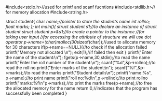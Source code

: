 #include<stdio.h>//used for printf and scanf fucntions
#include<stdlib.h>// for memory allocation
#include<string.h>


 struct student{
     char *name;//pointer to store the students name
     int rollno;
     float marks;
 };
  int main(){
    struct student s1;//to declare an instance of struct student
     struct student *p=&s1;//to create a pointer to the instance
    //for taking user input
    //for accessing the attribute of structure we will use dot operator
   p->name=(char*)malloc(30*sizeof(char));//used to allocate memory for 30 characters
   if(p->name==NULL){//to check if the allocation failed
   printf("Memory not allocated \n");
   exit(1);//if failed then exit
   }
   printf("Enter the name of the student:\n"); 
   fgets(p->name,30,stdin);//to read the name
   printf("Enter the roll number of the student:\n");
   scanf("%d",&p->rollno);//to read the roll no
   printf("Enter marks of the student:\n");
   scanf("%f",&p->marks);//to read the marks
   printf("Student details\n");
   printf("name:%s", p->name);//to print name
   printf("roll no:%d\n",p->rollno);//to print rollno
   printf("marks:%f\n"p->marks);//to print the marks
   free(p->name);//to free the allocated memory for the name
   return 0;//indicates that the program has successfully been completed
   }
